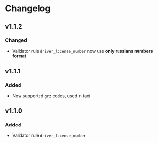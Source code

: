 # Changelog

## v1.1.2

### Changed
- Validator rule `driver_license_number` now use **only russians numbers format**

## v1.1.1

### Added
- Now supported `grz` codes, used in taxi

## v1.1.0

### Added
- Validator rule `driver_license_number`
